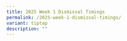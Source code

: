 ```yaml
---
title: 2025 Week 1 Dismissal Timings
permalink: /2025-week-1-dismissal-timings/
variant: tiptap
description: ""
---
```

